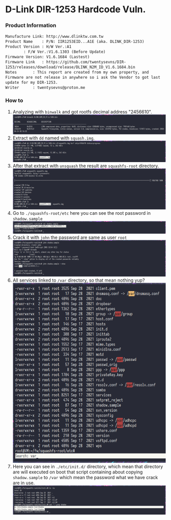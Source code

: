 # D-Link DIR-1253 Hardcode Vuln.

### Product Information
```
Manufacture Link: http://www.dlinktw.com.tw
Product Name	: P/N: IIR1253EID...A1E (aka. DLINK_DIR-1253)
Product Version	: H/W Ver.:A1
		: F/W Ver.:V1.6.1303 (Before Update)
Firmware Version: V1.6.1684 (Lastest)
Firmware Link	: https://github.com/twentysevns/DIR-1253/releases/download/release/DLINK_N2M_ID_V1.6.1684.bin
Notes		: This report are created from my own property, and Firmware are not release in anywhere so i ask the Vendor to got last update for my DIR-1253.
Writer		: twentysevns@proton.me
```
### How to
1. Analyzing with ```binwalk``` and got rootfs decimal address "2456610".
![image](./2025-02-21_screenshot_000.png)
2. Extract with ```dd``` named with ```squash.img```.
![image](./2025-02-21_screenshot_001.png)
3. After that extract with ```unsquash``` the result are ```squashfs-root``` directory.
![image](./2025-02-21_screenshot_002.png)
4. Go to ```./squashfs-root/etc``` here you can see the root password in ```shadow.sample```
![image](./2025-02-21_screenshot_004.png)
5. Crack it with ```john``` the password are same as user ```root``` 
![image](./2025-02-21_screenshot_005.png)
6. All services linked to ```/var``` directory, so that mean nothing yup?
![image](./2025-02-21_screenshot_006.png)
7. Here you can see in ```./etc/init.d/``` directory, which mean that directory are will executed on boot that script containing about copying ```shadow.sample``` to ```/var``` which mean the password what we have crack are in use.
![image](./2025-02-21_screenshot_007.png)
